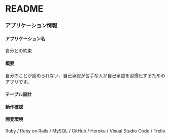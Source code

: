 # README

### アプリケーション情報

#### アプリケーション名
自分との約束

#### 概要
自分のことが認められない、自己承認が苦手な人が自己承認を習慣化するためのアプリです。

#### テーブル設計

#### 動作確認 

#### 開発環境
Ruby / Ruby on Rails / MySQL / GitHub / Heroku / Visual Studio Code / Trello
